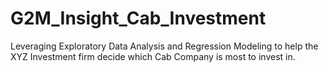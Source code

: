 # G2M_Insight_Cab_Investment
Leveraging Exploratory Data Analysis and Regression Modeling to help the XYZ Investment firm decide which Cab Company is most to invest in. 
